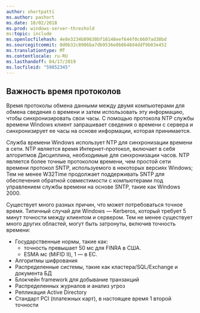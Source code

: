 ```yaml
---
author: shortpatti
ms.author: pashort
ms.date: 10/02/2018
ms.prod: windows-server-threshold
ms:topic: include
ms.openlocfilehash: 4e8e3234b89630bf16148eef644f0c6607ad38bd
ms.sourcegitcommit: 0d0b32c8986ba7db9536e0b8648d4ddf9b03e452
ms.translationtype: MT
ms.contentlocale: ru-RU
ms.lasthandoff: 04/17/2019
ms.locfileid: "59852345"
---
```

## <a name="importance-of-time-protocols"></a>Важность время протоколов
Время протоколы обмена данными между двумя компьютерами для обмена сведения о времени и затем использовать эту информацию, чтобы синхронизировать свои часы. С помощью протокола NTP службы времени Windows клиент запрашивает сведения о времени с сервера и синхронизирует ее часы на основе информации, которая принимается.
  
Служба времени Windows использует NTP для синхронизации времени в сети. NTP является время Интернет-протокол, включает в себя алгоритмов Дисциплина, необходимые для синхронизации часов. NTP является более точные протоколом времени, чем простой сети времени протокол SNTP, используемого в некоторых версиях Windows; Тем не менее W32Time продолжает поддерживать SNTP для обеспечения обратной совместимости с компьютерами под управлением службы времени на основе SNTP, такие как Windows 2000.

Существует много разных причин, что может потребоваться точное время.  Типичный случай для Windows — Kerberos, который требует 5 минут точности между клиентом и сервером.  Тем не менее существует много других областей, могут быть затронуты, включив точность времени:


- Государственные нормы, такие как:
    - точность превышает 50 мс для FINRA в США.
    - ESMA мс (MiFID II), 1 — в ЕС.
- Алгоритмы шифрования
- Распределенные системы, такие как кластера/SQL/Exchange и документа БД
- Блокчейн framework для добывание транзакций
- Распределенных журналов и анализ угроз 
- Репликация Active Directory
- Стандарт PCI (платежных карт), в настоящее время 1 второй точности